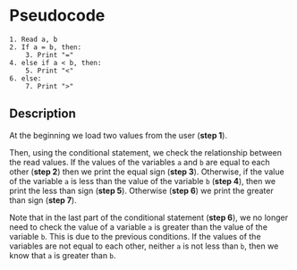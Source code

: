 # Pseudocode

```
1. Read a, b
2. If a = b, then:
    3. Print "="
4. else if a < b, then:
    5. Print "<"
6. else:
    7. Print ">"
```

## Description

At the beginning we load two values from the user (**step 1**). 

Then, using the conditional statement, we check the relationship between the read values. If the values of the variables `a` and `b` are equal to each other (**step 2**) then we print the equal sign (**step 3**). Otherwise, if the value of the variable `a` is less than the value of the variable `b` (**step 4**), then we print the less than sign (**step 5**). Otherwise (**step 6**) we print the greater than sign (**step 7**).

Note that in the last part of the conditional statement (**step 6**), we no longer need to check the value of a variable `a` is greater than the value of the variable `b`. This is due to the previous conditions. If the values of the variables are not equal to each other, neither `a` is not less than `b`, then we know that `a` is greater than `b`.
